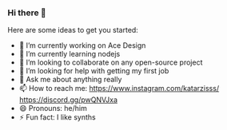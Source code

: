 ### Hi there 👋

Here are some ideas to get you started:

- 🔭 I’m currently working on Ace Design
- 🌱 I’m currently learning nodejs
- 👯 I’m looking to collaborate on any open-source project
- 🤔 I’m looking for help with getting my first job
- 💬 Ask me about anything really
- 📫 How to reach me: https://www.instagram.com/katarzisss/ https://discord.gg/pwQNVJxa
- 😄 Pronouns: he/him
- ⚡ Fun fact: I like synths

